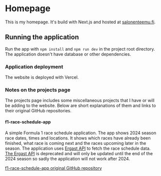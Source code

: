 # Homepage

This is my homepage. It's build with Next.js and hosted at [salonenteemu.fi](https://salonenteemu.fi).

## Running the application

Run the app with `npm install` and `npm run dev` in the project root directory. The application doesn't have database or other dependencies.

### Application deployment

The website is deployed with Vercel.

### Notes on the projects page

The projects page includes some miscellaneous projects that I have or will be adding to the website. Below are short explanations of them and links to their original GitHub repositories.

#### f1-race-schedule-app

A simple Formula 1 race schedule application. The app shows 2024 season race dates, times and locations. It shows which races have already been finished, what race is coming next and the races upcoming later in the season. The application uses [Ergast API](https://ergast.com/mrd) to fetch the race schedule data. [The Ergast API](https://ergast.com/mrd) is deprecated and will only be updated until the end of the 2024 season so sadly the application will not work after 2024.

[f1-race-schedule-app original GitHub repository](https://github.com/SalonenTeemu/f1-race-schedule-app)
